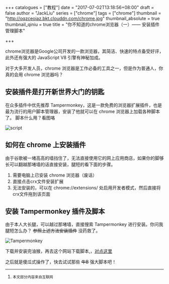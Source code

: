 +++
catalogues = ["教程"]
date = "2017-07-02T13:18:56+08:00"
draft = false
author = "JackLiu"
series = ["chrome"]
tags = ["chrome"]
thumbnail = "http://oqzceoiaz.bkt.clouddn.com/chrome.jpg"
thumbnail_absolute = true
thumbnail_qiniu = true
title = "你不知道的chrome浏览器（一）—— 安装插件管理脚本"

+++

chrome浏览器是Google公司开发的一款浏览器，其简洁、快速的特点备受好评，此外还有强大的 JavaScript V8 引擎有神秘加成。

对于大多开发人员，chrome 浏览器是工作必备的工具之一，但是作为普通人，你真的会用 chrome 浏览器吗？

## 安装插件是打开新世界大门的钥匙

在众多插件中优先推荐 Tampermonkey，这是一款免费的浏览器扩展插件，也是最为流行的用户脚本管理器，安装了他就可以在 chrome 浏览器上加载各种脚本了。
脚本什么用？看图咯

![script](http://oqzceoiaz.bkt.clouddn.com/Greasy.jpg)

## 如何在 chrome 上安装插件

由于谷歌被一堵高高的墙挡住了，无法直接使用它的网上应用商店，如果你的脚够长可以翻越那堵墙的话直接安装，腿短的看下面的步骤。

1. 需要电脑上已安装 chrome 浏览器（废话）
2. 直接点击crx文件安装扩展
3. 无法安装的，可以在 chrome://extensions/ 处启用开发者模式，然后直接将crx文件拖到该页面


## 安装 Tampermonkey 插件及脚本
由于本人大长腿，可以越过那堵墙，直接搜索 Tampermonkey 进行安装。你问我腿短怎么办？ ~~参照上述方法安装插件~~ 没药救了。

![ Tampermonkey ](http://oqzceoiaz.bkt.clouddn.com/yh.jpg)

下载并安装完油猴，再去这个网站下载脚本,，<a href="http://greasyfork.org" target="_blank">对点这里</a>

之后就是傻瓜式操作了，快去试试那些 ~~牛B~~ 强大脚本吧！

---


1.  <small>本文部分内容来自互联网 <small>

